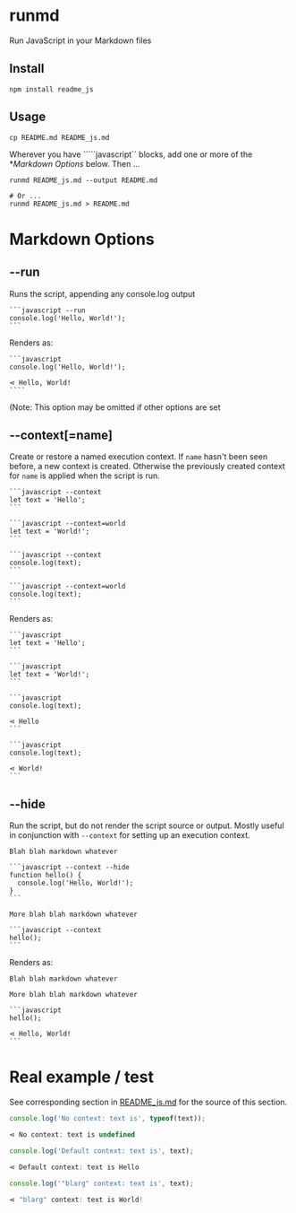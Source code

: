 # runmd

Run JavaScript in your Markdown files

## Install

```shell
npm install readme_js
```

## Usage

```shell
cp README.md README_js.md
```

Wherever you have `````javascript`` blocks, add one or more of the **Markdown Options* below. Then ...

```shell
runmd README_js.md --output README.md

# Or ...
runmd README_js.md > README.md
```

# Markdown Options

## --run

Runs the script, appending any console.log output

    ```javascript --run
    console.log('Hello, World!');
    ```

Renders as:

    ```javascript
    console.log('Hello, World!');

    ⋖ Hello, World!
    ````

(Note: This option may be omitted if other options are set

## --context[=name]

Create or restore a named execution context.  If `name` hasn't been seen before,
a new context is created.  Otherwise the previously created context for `name`
is applied when the script is run.

    ```javascript --context
    let text = 'Hello';
    ```

    ```javascript --context=world
    let text = 'World!';
    ```

    ```javascript --context
    console.log(text);
    ```

    ```javascript --context=world
    console.log(text);
    ```

Renders as:

    ```javascript
    let text = 'Hello';
    ```

    ```javascript
    let text = 'World!';
    ```

    ```javascript
    console.log(text);

    ⋖ Hello
    ```

    ```javascript
    console.log(text);

    ⋖ World!
    ```

## --hide

Run the script, but do not render the script source or output.  Mostly useful
in conjunction with `--context` for setting up an execution context.

    Blah blah markdown whatever

    ```javascript --context --hide
    function hello() {
      console.log('Hello, World!');
    }
    ```

    More blah blah markdown whatever

    ```javascript --context
    hello();
    ```

Renders as:

    Blah blah markdown whatever

    More blah blah markdown whatever

    ```javascript
    hello();

    ⋖ Hello, World!
    ```

# Real example / test

See corresponding section in [README_js.md](./README_js.md) for the source of
this section.
```javascript
console.log('No context: text is', typeof(text));

⋖ No context: text is undefined
```

```javascript
console.log('Default context: text is', text);

⋖ Default context: text is Hello
```

```javascript
console.log('"blarg" context: text is', text);

⋖ "blarg" context: text is World!
```

